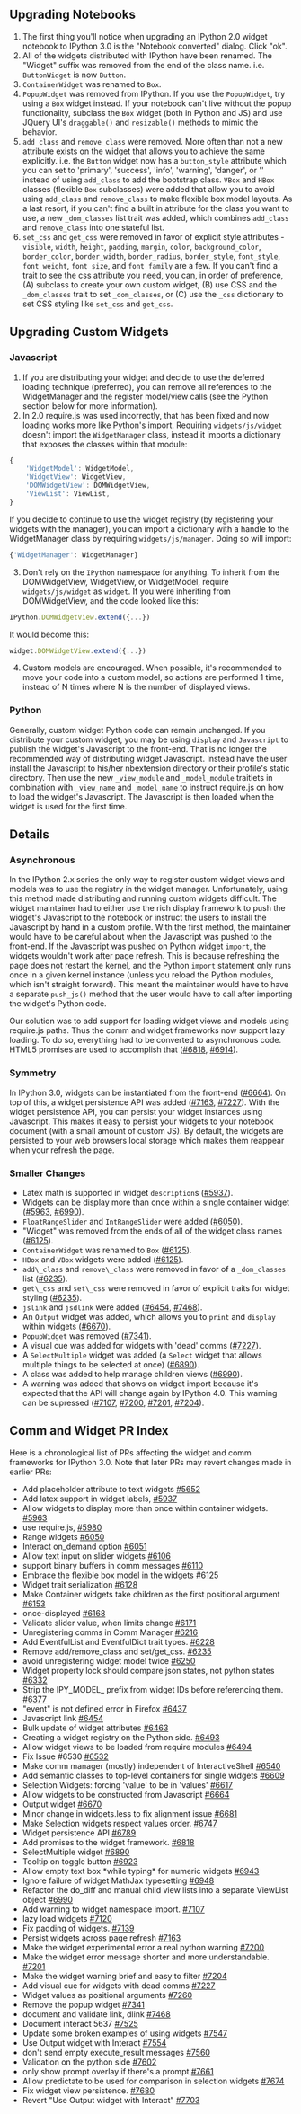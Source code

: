 ## Upgrading Notebooks

1. The first thing you'll notice when upgrading an IPython 2.0 widget notebook to IPython 3.0 is the "Notebook converted" dialog.  Click "ok".  
2. All of the widgets distributed with IPython have been renamed.  The "Widget" suffix was removed from the end of the class name.  i.e. `ButtonWidget` is now `Button`.  
3. `ContainerWidget` was renamed to `Box`.  
4. `PopupWidget` was removed from IPython.  If you use the `PopupWidget`, try using a `Box` widget instead.  If your notebook can't live without the popup functionality, subclass the `Box` widget (both in Python and JS) and use JQuery UI's `draggable()` and `resizable()` methods to mimic the behavior.
5. `add_class` and `remove_class` were removed.  More often than not a new attribute exists on the widget that allows you to achieve the same explicitly.  i.e. the `Button` widget now has a `button_style` attribute which you can set to 'primary', 'success', 'info', 'warning', 'danger', or '' instead of using `add_class` to add the bootstrap class.  `VBox` and `HBox` classes (flexible `Box` subclasses) were added that allow you to avoid using `add_class` and `remove_class` to make flexible box model layouts.  As a last resort, if you can't find a built in attribute for the class you want to use, a new `_dom_classes` list trait was added, which combines `add_class` and `remove_class` into one stateful list.
6. `set_css` and `get_css` were removed in favor of explicit style attributes - `visible`, `width`, `height`, `padding`, `margin`, `color`, `background_color`, `border_color`, `border_width`, `border_radius`, `border_style`, `font_style`, `font_weight`, `font_size`, and `font_family` are a few.  If you can't find a trait to see the css attribute you need, you can, in order of preference, (A) subclass to create your own custom widget, (B) use CSS and the `_dom_classes` trait to set `_dom_classes`, or (C) use the `_css` dictionary to set CSS styling like `set_css` and `get_css`.

## Upgrading Custom Widgets
### Javascript
1. If you are distributing your widget and decide to use the deferred loading technique (preferred), you can remove all references to the WidgetManager and the register model/view calls (see the Python section below for more information).
2. In 2.0 require.js was used incorrectly, that has been fixed and now loading works more like Python's import.  Requiring `widgets/js/widget` doesn't import the `WidgetManager` class, instead it imports a dictionary that exposes the classes within that module:
```javascript
{
    'WidgetModel': WidgetModel,
    'WidgetView': WidgetView,
    'DOMWidgetView': DOMWidgetView,
    'ViewList': ViewList,
}
```
If you decide to continue to use the widget registry (by registering your widgets with the manager), you can import a dictionary with a handle to the WidgetManager class by requiring `widgets/js/manager`.  Doing so will import:
```javascript
{'WidgetManager': WidgetManager}
```
3. Don't rely on the `IPython` namespace for anything.  To inherit from the DOMWidgetView, WidgetView, or WidgetModel, require `widgets/js/widget` as `widget`.  If you were inheriting from DOMWidgetView, and the code looked like this:
```javascript
IPython.DOMWidgetView.extend({...})
```
It would become this:
```javascript
widget.DOMWidgetView.extend({...})
```
4. Custom models are encouraged.  When possible, it's recommended to move your code into a custom model, so actions are performed 1 time, instead of N times where N is the number of displayed views.


### Python
Generally, custom widget Python code can remain unchanged.  If you distribute your custom widget, you may be using `display` and `Javascript` to publish the widget's Javascript to the front-end.  That is no longer the recommended way of distributing widget Javascript.  Instead have the user install the Javascript to his/her nbextension directory or their profile's static directory.  Then use the new `_view_module` and `_model_module` traitlets in combination with `_view_name` and `_model_name` to instruct require.js on how to load the widget's Javascript.  The Javascript is then loaded when the widget is used for the first time.

## Details

### Asynchronous
In the IPython 2.x series the only way to register custom widget views and models was to use the registry in the widget manager.  Unfortunately, using this method made distributing and running custom widgets difficult.  The widget maintainer had to either use the rich display framework to push the widget's Javascript to the notebook or instruct the users to install the Javascript by hand in a custom profile.  With the first method, the maintainer would have to be careful about when the Javascript was pushed to the front-end.  If the Javascript was pushed on Python widget `import`, the widgets wouldn't work after page refresh.  This is because refreshing the page does not restart the kernel, and the Python `import` statement only runs once in a given kernel instance (unless you reload the Python modules, which isn't straight forward).  This meant the maintainer would have to have a separate `push_js()` method that the user would have to call after importing the widget's Python code.

Our solution was to add support for loading widget views and models using require.js paths.  Thus the comm and widget frameworks now support lazy loading.  To do so, everything had to be converted to asynchronous code.  HTML5 promises are used to accomplish that ([#6818](https://github.com/ipython/ipython/pull/6818), [#6914](https://github.com/ipython/ipython/pull/6914)).  

### Symmetry
In IPython 3.0, widgets can be instantiated from the front-end ([#6664](https://github.com/ipython/ipython/pull/6664)).  On top of this, a widget persistence API was added ([#7163](https://github.com/ipython/ipython/pull/7163), [#7227](https://github.com/ipython/ipython/pull/7227)).  With the widget persistence API, you can persist your widget instances using Javascript.  This makes it easy to persist your widgets to your notebook document (with a small amount of custom JS).  By default, the widgets are persisted to your web browsers local storage which makes them reappear when your refresh the page.

### Smaller Changes
- Latex math is supported in widget `description`s ([#5937](https://github.com/ipython/ipython/pull/5937)).
- Widgets can be display more than once within a single container widget ([#5963](https://github.com/ipython/ipython/pull/5963), [#6990](https://github.com/ipython/ipython/pull/6990)).
- `FloatRangeSlider` and `IntRangeSlider` were added ([#6050](https://github.com/ipython/ipython/pull/6050)).
- "Widget" was removed from the ends of all of the widget class names ([#6125](https://github.com/ipython/ipython/pull/6125)).
- `ContainerWidget` was renamed to `Box` ([#6125](https://github.com/ipython/ipython/pull/6125)).
- `HBox` and `VBox` widgets were added ([#6125](https://github.com/ipython/ipython/pull/6125)).
- `add\_class` and `remove\_class` were removed in favor of a `_dom_classes` list ([#6235](https://github.com/ipython/ipython/pull/6235)).
- `get\_css` and `set\_css` were removed in favor of explicit traits for widget styling ([#6235](https://github.com/ipython/ipython/pull/6235)).
- `jslink` and `jsdlink` were added ([#6454](https://github.com/ipython/ipython/pull/6454), [#7468](https://github.com/ipython/ipython/pull/7468)).
- An `Output` widget was added, which allows you to `print` and `display` within widgets ([#6670](https://github.com/ipython/ipython/pull/6670)).
- `PopupWidget` was removed ([#7341](https://github.com/ipython/ipython/pull/7341)).
- A visual cue was added for widgets with 'dead' comms ([#7227](https://github.com/ipython/ipython/pull/7227)).
- A `SelectMultiple` widget was added (a `Select` widget that allows multiple things to be selected at once) ([#6890](https://github.com/ipython/ipython/pull/6890)).
- A class was added to help manage children views ([#6990](https://github.com/ipython/ipython/pull/6990)).  
- A warning was added that shows on widget import because it's expected that the API will change again by IPython 4.0.  This warning can be supressed ([#7107](https://github.com/ipython/ipython/pull/7107), [#7200](https://github.com/ipython/ipython/pull/7200), [#7201](https://github.com/ipython/ipython/pull/7201), [#7204](https://github.com/ipython/ipython/pull/7204)).

## Comm and Widget PR Index
Here is a chronological list of PRs affecting the widget and comm frameworks for IPython 3.0.  Note that later PRs may revert changes made in earlier PRs:  
- Add placeholder attribute to text widgets [#5652](https://github.com/ipython/ipython/pull/5652)  
- Add latex support in widget labels, [#5937](https://github.com/ipython/ipython/pull/5937)  
- Allow widgets to display more than once within container widgets. [#5963](https://github.com/ipython/ipython/pull/5963)  
- use require.js, [#5980](https://github.com/ipython/ipython/pull/5980)  
- Range widgets [#6050](https://github.com/ipython/ipython/pull/6050)  
- Interact on_demand option [#6051](https://github.com/ipython/ipython/pull/6051)  
- Allow text input on slider widgets [#6106](https://github.com/ipython/ipython/pull/6106)  
- support binary buffers in comm messages [#6110](https://github.com/ipython/ipython/pull/6110)  
- Embrace the flexible box model in the widgets [#6125](https://github.com/ipython/ipython/pull/6125)  
- Widget trait serialization [#6128](https://github.com/ipython/ipython/pull/6128)  
- Make Container widgets take children as the first positional argument [#6153](https://github.com/ipython/ipython/pull/6153)  
- once-displayed [#6168](https://github.com/ipython/ipython/pull/6168)  
- Validate slider value, when limits change [#6171](https://github.com/ipython/ipython/pull/6171)  
- Unregistering comms in Comm Manager [#6216](https://github.com/ipython/ipython/pull/6216)  
- Add EventfulList and EventfulDict trait types. [#6228](https://github.com/ipython/ipython/pull/6228)  
- Remove add/remove\_class and set/get\_css. [#6235](https://github.com/ipython/ipython/pull/6235)  
- avoid unregistering widget model twice [#6250](https://github.com/ipython/ipython/pull/6250)  
- Widget property lock should compare json states, not python states [#6332](https://github.com/ipython/ipython/pull/6332)  
- Strip the IPY\_MODEL\_ prefix from widget IDs before referencing them. [#6377](https://github.com/ipython/ipython/pull/6377)  
- "event" is not defined error in Firefox [#6437](https://github.com/ipython/ipython/pull/6437)  
- Javascript link [#6454](https://github.com/ipython/ipython/pull/6454)  
- Bulk update of widget attributes [#6463](https://github.com/ipython/ipython/pull/6463)  
- Creating a widget registry on the Python side. [#6493](https://github.com/ipython/ipython/pull/6493)  
- Allow widget views to be loaded from require modules [#6494](https://github.com/ipython/ipython/pull/6494)  
- Fix Issue #6530 [#6532](https://github.com/ipython/ipython/pull/6532)  
- Make comm manager (mostly) independent of InteractiveShell [#6540](https://github.com/ipython/ipython/pull/6540)  
- Add semantic classes to top-level containers for single widgets [#6609](https://github.com/ipython/ipython/pull/6609)  
- Selection Widgets: forcing 'value' to be in 'values' [#6617](https://github.com/ipython/ipython/pull/6617)  
- Allow widgets to be constructed from Javascript [#6664](https://github.com/ipython/ipython/pull/6664)  
- Output widget [#6670](https://github.com/ipython/ipython/pull/6670)  
- Minor change in widgets.less to fix alignment issue [#6681](https://github.com/ipython/ipython/pull/6681)  
- Make Selection widgets respect values order. [#6747](https://github.com/ipython/ipython/pull/6747)  
- Widget persistence API [#6789](https://github.com/ipython/ipython/pull/6789)  
- Add promises to the widget framework. [#6818](https://github.com/ipython/ipython/pull/6818)  
- SelectMultiple widget [#6890](https://github.com/ipython/ipython/pull/6890)  
- Tooltip on toggle button [#6923](https://github.com/ipython/ipython/pull/6923)  
- Allow empty text box \*while typing\* for numeric widgets [#6943](https://github.com/ipython/ipython/pull/6943)  
- Ignore failure of widget MathJax typesetting [#6948](https://github.com/ipython/ipython/pull/6948)  
- Refactor the do_diff and manual child view lists into a separate ViewList object [#6990](https://github.com/ipython/ipython/pull/6990)  
- Add warning to widget namespace import. [#7107](https://github.com/ipython/ipython/pull/7107)  
- lazy load widgets [#7120](https://github.com/ipython/ipython/pull/7120)  
- Fix padding of widgets. [#7139](https://github.com/ipython/ipython/pull/7139)  
- Persist widgets across page refresh [#7163](https://github.com/ipython/ipython/pull/7163)  
- Make the widget experimental error a real python warning [#7200](https://github.com/ipython/ipython/pull/7200)  
- Make the widget error message shorter and more understandable. [#7201](https://github.com/ipython/ipython/pull/7201)  
- Make the widget warning brief and easy to filter [#7204](https://github.com/ipython/ipython/pull/7204)  
- Add visual cue for widgets with dead comms [#7227](https://github.com/ipython/ipython/pull/7227)  
- Widget values as positional arguments [#7260](https://github.com/ipython/ipython/pull/7260)  
- Remove the popup widget [#7341](https://github.com/ipython/ipython/pull/7341)  
- document and validate link, dlink [#7468](https://github.com/ipython/ipython/pull/7468)  
- Document interact 5637 [#7525](https://github.com/ipython/ipython/pull/7525)  
- Update some broken examples of using widgets [#7547](https://github.com/ipython/ipython/pull/7547)  
- Use Output widget with Interact [#7554](https://github.com/ipython/ipython/pull/7554)  
- don't send empty execute_result messages [#7560](https://github.com/ipython/ipython/pull/7560)  
- Validation on the python side [#7602](https://github.com/ipython/ipython/pull/7602)  
- only show prompt overlay if there's a prompt [#7661](https://github.com/ipython/ipython/pull/7661)  
- Allow predictate to be used for comparison in selection widgets [#7674](https://github.com/ipython/ipython/pull/7674)  
- Fix widget view persistence. [#7680](https://github.com/ipython/ipython/pull/7680)  
- Revert "Use Output widget with Interact" [#7703](https://github.com/ipython/ipython/pull/7703)  